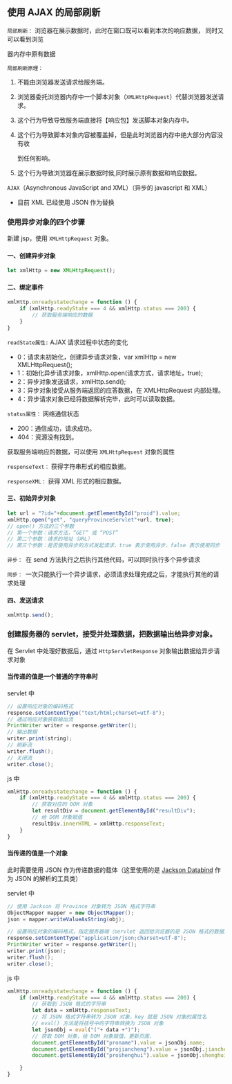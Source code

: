 ## 使用 AJAX 的局部刷新
`局部刷新：` 浏览器在展示数据时，此时在窗口既可以看到本次的响应数据， 同时又可以看到浏览

器内存中原有数据 

`局部刷新原理：`

1. 不能由浏览器发送请求给服务端。

2. 浏览器委托浏览器内存中一个脚本对象（`XMLHttpRequest`）代替浏览器发送请求。

3. 这个行为导致导致服务端直接将【响应包】发送脚本对象内存中。

4. 这个行为导致脚本对象内容被覆盖掉，但是此时浏览器内存中绝大部分内容没有收

   到任何影响。

5. 这个行为导致浏览器在展示数据时候,同时展示原有数据和响应数据。

`AJAX`（Asynchronous JavaScript and XML）（异步的 javascript 和 XML）

* 目前 XML 已经使用 JSON 作为替换

### 使用异步对象的四个步骤

新建  jsp，使用 `XMLHttpRequest` 对象。

#### 一、创建异步对象

```javascript
let xmlHttp = new XMLHttpRequest();
```

#### 二、绑定事件

```JavaScript
xmlHttp.onreadystatechange = function () {
    if (xmlHttp.readyState === 4 && xmlHttp.status === 200) {
		// 获取服务端响应的数据
    }
}
```

`readState属性:` AJAX 请求过程中状态的变化 

* 0：请求未初始化，创建异步请求对象，var xmlHttp = new XMLHttpRequest();
* 1：初始化异步请求对象，xmlHttp.open(请求方式，请求地址，true);
* 2：异步对象发送请求，xmlHttp.send();
* 3：异步对象接受从服务端返回的应答数据，在 XMLHttpRequest 内部处理。
* 4：异步请求对象已经将数据解析完毕，此时可以读取数据。

`status属性：`  网络通信状态

* 200：通信成功，请求成功。
* 404：资源没有找到。

获取服务端响应的数据，可以使用 `XMLHttpRequest` 对象的属性

`responseText：` 获得字符串形式的相应数据。

`responseXML：` 获得 XML 形式的相应数据。 

#### 三、初始异步对象

```javascript
let url = "?id="+document.getElementById("proid").value;
xmlHttp.open("get", "queryProvinceServlet"+url, true);
// open() 方法的三个参数
// 第一个参数：请求方法，“GET” 或 “POST”
// 第二个参数：请求的地址（URL）
// 第三个参数：是否使用异步的方式发起请求，true 表示使用异步，false 表示使用同步
```

`异步： `在 send 方法执行之后执行其他代码，可以同时执行多个异步请求

`同步： `一次只能执行一个异步请求，必须请求处理完成之后，才能执行其他的请求处理

#### 四、发送请求

```javascript
xmlHttp.send();
```



### 创建服务器的 servlet，接受并处理数据，把数据输出给异步对象。

在 Servlet 中处理好数据后，通过 `HttpServletResponse` 对象输出数据给异步请求对象

#### 当传递的值是一个普通的字符串时

servlet 中

```java
// 设置响应对象的编码格式
response.setContentType("text/html;charset=utf-8");
// 通过响应对象获取输出流
PrintWriter writer = response.getWriter();
// 输出数据
writer.print(string);
// 刷新流
writer.flush();
// 关闭流
writer.close();
```

js 中

```javascript
xmlHttp.onreadystatechange = function () {
    if (xmlHttp.readyState === 4 && xmlHttp.status === 200) {
        // 获取对应的 DOM 对象
        let resultDiv = document.getElementById("resultDiv");
        // 给 DOM 对象赋值
        resultDiv.innerHTML = xmlHttp.responseText;
    }
}
```

#### 当传递的值是一个对象

此时需要使用 JSON 作为传递数据的载体（这里使用的是 [Jackson Databind](https://mvnrepository.com/artifact/com.fasterxml.jackson.core/jackson-databind) 作为 JSON 的解析的工具类）

servlet 中

```java
// 使用 Jackson 将 Province 对象转为 JSON 格式字符串
ObjectMapper mapper = new ObjectMapper();
json = mapper.writeValueAsString(obj);

// 设置响应对象的编码格式，指定服务器端（servlet 返回给浏览器的是 JSON 格式的数据）
response.setContentType("application/json;charset=utf-8");
PrintWriter writer = response.getWriter();
writer.print(json);
writer.flush();
writer.close();
```

js 中

```javascript
xmlHttp.onreadystatechange = function () {
    if (xmlHttp.readyState === 4 && xmlHttp.status === 200) {
        // 获取到 JSON 格式的字符串
        let data = xmlHttp.responseText;
        // 将 JSON 格式字符串转为 JSON 对象，key 就是 JSON 对象的属性名
        // eval() 方法是将括号中的字符串转换为 JSON 对象
        let jsonObj = eval("("+ data +")");
        // 获取 DOM 对象，给 DOM 对象赋值，更新页面，
        document.getElementById("proname").value = jsonObj.name;
        document.getElementById("projiancheng").value = jsonObj.jiancheng;
        document.getElementById("proshenghui").value = jsonObj.shenghui;

    }
}
```

